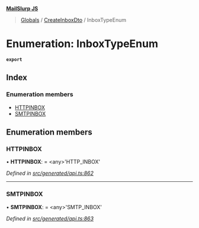 **[MailSlurp JS](../README.md)**

> [Globals](../README.md) / [CreateInboxDto](../modules/createinboxdto.md) / InboxTypeEnum

# Enumeration: InboxTypeEnum

**`export`** 

## Index

### Enumeration members

* [HTTPINBOX](createinboxdto.inboxtypeenum.md#httpinbox)
* [SMTPINBOX](createinboxdto.inboxtypeenum.md#smtpinbox)

## Enumeration members

### HTTPINBOX

•  **HTTPINBOX**:  = \<any>'HTTP\_INBOX'

*Defined in [src/generated/api.ts:862](https://github.com/mailslurp/mailslurp-client/blob/eace919/src/generated/api.ts#L862)*

___

### SMTPINBOX

•  **SMTPINBOX**:  = \<any>'SMTP\_INBOX'

*Defined in [src/generated/api.ts:863](https://github.com/mailslurp/mailslurp-client/blob/eace919/src/generated/api.ts#L863)*

